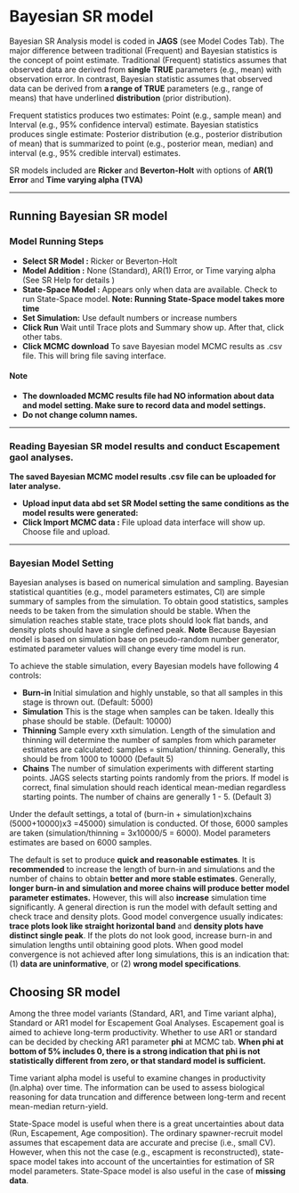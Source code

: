 # Bayesian SR model 
Bayesian SR Analysis model is coded in **JAGS** (see Model Codes Tab). The major difference between traditional (Frequent) and Bayesian statistics is the concept of point estimate. Traditional (Frequent) statistics assumes that observed data are derived from **single TRUE** parameters (e.g., mean) with observation error. In contrast, Bayesian statistic assumes that observed data can be derived from **a range of TRUE** parameters (e.g., range of means) that have underlined **distribution** (prior distribution). 

Frequent statistics produces two estimates: Point (e.g., sample mean) and Interval (e.g., 95% confidence interval) estimate.  Bayesian statistics produces single estimate: Posterior distribution (e.g., posterior distribution of mean) that is summarized to point (e.g., posterior mean, median) and interval (e.g., 95% credible interval) estimates.  

SR models included are **Ricker** and **Beverton-Holt** with options of **AR(1) Error** and **Time varying alpha (TVA)**  

---
## Running Bayesian SR model 

### Model Running Steps    
* **Select SR Model :**   Ricker or Beverton-Holt
* **Model Addition :**  None (Standard), AR(1) Error, or Time varying alpha  (See SR Help for details )
* **State-Space Model :**  Appears only when data are available. Check to run State-Space model.  **Note: Running State-Space model takes more time**  
* **Set Simulation:** Use default numbers or increase numbers
* **Click Run** Wait until Trace plots and Summary show up.  After that, click other tabs. 
* **Click MCMC download** To save Bayesian model MCMC results as .csv file.  This will bring file saving interface.  

#### Note
* **The downloaded MCMC results file had NO information about data and model setting. Make sure to record data and model settings.**
* **Do not change column names.**   

---
### Reading Bayesian SR model results and conduct Escapement gaol analyses. 
**The saved Bayesian MCMC model results .csv file can be uploaded for later analyse.**
* **Upload input data abd set SR Model setting the same conditions as the model results were generated:**  
* **Click Import MCMC data :**   File upload data interface will show up.  Choose file and upload. 


---
### Bayesian Model Setting 
Bayesian analyses is based on numerical simulation and sampling. Bayesian statistical quantities (e.g., model parameters estimates, CI) are simple summary of samples from the simulation. To obtain good statistics, samples needs to be taken from the simulation should be stable.  When the simulation reaches stable state, trace plots should look flat bands, and density plots should have a single defined peak.  **Note** Because Bayesian model is based on simulation base on pseudo-random number generator, estimated parameter values will change every time model is run. 


To achieve the stable simulation, every Bayesian models have following 4 controls:
* **Burn-in**  Initial simulation and highly unstable, so that all samples in this stage is thrown out. (Default: 5000)  
* **Simulation**  This is the stage when samples can be taken. Ideally this phase should be stable. (Default: 10000) 
* **Thinning**  Sample every xxth simulation. Length of the simulation and thinning will determine the number of samples from which parameter estimates are calculated: samples = simulation/ thinning.   Generally, this should be from 1000 to 10000 (Default 5)
* **Chains**  The number of simulation experiments with different starting points. JAGS selects starting points randomly from the priors. If model is correct, final simulation should reach identical mean-median regardless starting points. The number of chains are generally 1 - 5. (Default 3)  

Under the default settings, a total of (burn-in + simulation)xchains (5000+10000)x3 =45000) simulation is conducted.  Of those, 6000 samples are taken (simulation/thinning = 3x10000/5 = 6000).  Model parameters estimates are based on 6000 samples.  

The default is set to produce **quick and reasonable estimates**. It is **recommended** to increase the length of burn-in and simulations and the number of chains to obtain **better and more stable estimates**.  Generally, **longer burn-in and simulation and moree chains will produce better model parameter estimates.** However, this will also **increase** simulation time significantly. A general direction is run the model with default setting and check trace and density plots. 
Good model convergence usually indicates: **trace plots look like straight horizontal band** and **density plots have distinct single peak**.  If the plots do not look good, increase burn-in and simulation lengths until obtaining good plots. When good model convergence is  not achieved after long simulations, this is an indication that: (1) **data are uninformative**, or (2) **wrong model specifications**.  


## Choosing SR model 
Among the three model variants (Standard, AR1, and Time variant alpha), Standard or AR1 model for Escapement Goal Analyses. Escapement goal is aimed to achieve long-term productivity. Whether to use AR1 or standard can be decided by checking AR1 parameter **phi** at MCMC tab. **When phi at bottom of 5% includes 0, there is a strong indication that phi is not statistically different from zero, or that standard model is sufficient.**

Time variant alpha model is useful to examine changes in productivity (ln.alpha) over time. The information can be used to assess biological reasoning for data truncation and difference between long-term and recent mean-median return-yield. 

State-Space model is useful when there is a great uncertainties about data (Run, Escapement, Age composition).  The ordinary spawner-recruit model assumes that escapement data are accurate and precise (i.e., small CV).  However, when this not the case (e.g., escapment is reconstructed), state-space model takes into account of the uncertainties for estimation of SR model parameters.  State-Space model is also useful in the case of **missing data**.




